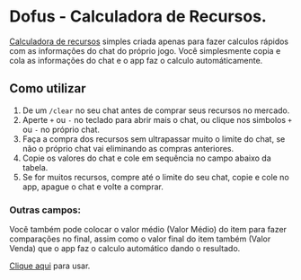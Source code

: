 # Dofus - Calculadora de Recursos.

[Calculadora de recursos](https://danielchavesfa.github.io/dofus-calculadora-de-recursos/) simples criada apenas para fazer calculos rápidos com as informações do chat do próprio jogo. Você simplesmente copia e cola as informações do chat e o app faz o calculo automáticamente.

## Como utilizar



 1. De um `/clear` no seu chat antes de comprar seus recursos no mercado.
 2. Aperte `+` ou `-` no teclado para abrir mais o chat, ou clique nos simbolos `+` ou `-` no próprio chat.
 3. Faça a compra dos recursos sem ultrapassar muito o limite do chat, se não o próprio chat vai eliminando as compras anteriores.
 4. Copie os valores do chat e cole em sequência no campo abaixo da tabela.
 5. Se for muitos recursos, compre até o limite do seu chat, copie e cole no app, apague o chat e volte a comprar.

### Outras campos:

Você também pode colocar o valor médio (Valor Médio) do item para fazer comparações no final, assim como o valor final do item também (Valor Venda) que o app faz o calculo automático dando o resultado.

[Clique aqui](https://danielchavesfa.github.io/dofus-calculadora-de-recursos/) para usar.
